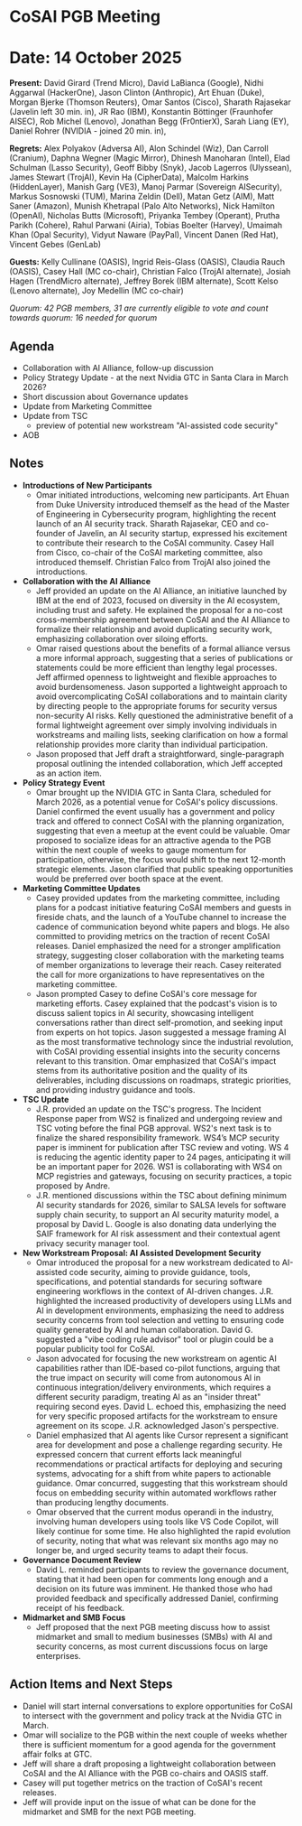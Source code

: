 # CoSAI PGB Meeting 

# Date: 14 October 2025

**Present:** David Girard (Trend Micro), David LaBianca (Google), Nidhi Aggarwal (HackerOne), Jason Clinton (Anthropic), Art Ehuan (Duke), Morgan Bjerke (Thomson Reuters), Omar Santos (Cisco), Sharath Rajasekar (Javelin left 30 min. in), JR Rao (IBM), Konstantin Böttinger (Fraunhofer AISEC), Rob Michel (Lenovo), Jonathan Begg (Fr0ntierX), Sarah Liang (EY), Daniel Rohrer (NVIDIA \- joined 20 min. in),

**Regrets:** Alex Polyakov (Adversa AI), Alon Schindel (Wiz), Dan Carroll (Cranium), Daphna Wegner (Magic Mirror), Dhinesh Manoharan (Intel), Elad Schulman (Lasso Security), Geoff Bibby (Snyk), Jacob Lagerros (Ulyssean), James Stewart (TrojAI), Kevin Ha (CipherData), Malcolm Harkins (HiddenLayer), Manish Garg (VE3), Manoj Parmar (Sovereign AISecurity), Markus Sosnowski (TUM), Marina Zeldin (Dell), Matan Getz (AIM), Matt Saner (Amazon), Munish Khetrapal (Palo Alto Networks), Nick Hamilton (OpenAI), Nicholas Butts (Microsoft), Priyanka Tembey (Operant), Prutha Parikh (Cohere), Rahul Parwani (Airia), Tobias Boelter (Harvey), Umaimah Khan (Opal Security), Vidyut Naware (PayPal), Vincent Danen (Red Hat), Vincent Gebes (GenLab)

**Guests:** Kelly Cullinane (OASIS), Ingrid Reis-Glass (OASIS), Claudia Rauch (OASIS), Casey Hall (MC co-chair), Christian Falco (TrojAI alternate), Josiah Hagen (TrendMicro alternate), Jeffrey Borek (IBM alternate), Scott Kelso (Lenovo alternate), Joy Medellin (MC co-chair)

*Quorum: 42 PGB members, 31 are currently eligible to vote and count towards quorum: 16 needed for quorum*

## Agenda

* Collaboration with AI Alliance, follow-up discussion  
* Policy Strategy Update \- at the next Nvidia GTC in Santa Clara in March 2026?  
* Short discussion about Governance updates  
* Update from Marketing Committee  
* Update from TSC  
  * preview of potential new workstream "AI-assisted code security"  
* AOB

## Notes

* **Introductions of New Participants**  
  * Omar initiated introductions, welcoming new participants. Art Ehuan from Duke University introduced themself as the head of the Master of Engineering in Cybersecurity program, highlighting the recent launch of an AI security track. Sharath Rajasekar, CEO and co-founder of Javelin, an AI security startup, expressed his excitement to contribute their research to the CoSAI community. Casey Hall from Cisco, co-chair of the CoSAI marketing committee, also introduced themself. Christian Falco from TrojAI also joined the introductions.  
* **Collaboration with the AI Alliance**  
  * Jeff provided an update on the AI Alliance, an initiative launched by IBM at the end of 2023, focused on diversity in the AI ecosystem, including trust and safety. He explained the proposal for a no-cost cross-membership agreement between CoSAI and the AI Alliance to formalize their relationship and avoid duplicating security work, emphasizing collaboration over siloing efforts.   
  * Omar raised questions about the benefits of a formal alliance versus a more informal approach, suggesting that a series of publications or statements could be more efficient than lengthy legal processes. Jeff affirmed openness to lightweight and flexible approaches to avoid burdensomeness. Jason supported a lightweight approach to avoid overcomplicating CoSAI collaborations and to maintain clarity by directing people to the appropriate forums for security versus non-security AI risks. Kelly questioned the administrative benefit of a formal lightweight agreement over simply involving individuals in workstreams and mailing lists, seeking clarification on how a formal relationship provides more clarity than individual participation.  
  * Jason proposed that Jeff draft a straightforward, single-paragraph proposal outlining the intended collaboration, which Jeff accepted as an action item.  
* **Policy Strategy Event**  
  * Omar brought up the NVIDIA GTC in Santa Clara, scheduled for March 2026, as a potential venue for CoSAI's policy discussions. Daniel confirmed the event usually has a government and policy track and offered to connect CoSAI with the planning organization, suggesting that even a meetup at the event could be valuable. Omar proposed to socialize ideas for an attractive agenda to the PGB within the next couple of weeks to gauge momentum for participation, otherwise, the focus would shift to the next 12-month strategic elements. Jason clarified that public speaking opportunities would be preferred over booth space at the event.  
* **Marketing Committee Updates**  
  * Casey provided updates from the marketing committee, including plans for a podcast initiative featuring CoSAI members and guests in fireside chats, and the launch of a YouTube channel to increase the cadence of communication beyond white papers and blogs. He also committed to providing metrics on the traction of recent CoSAI releases. Daniel emphasized the need for a stronger amplification strategy, suggesting closer collaboration with the marketing teams of member organizations to leverage their reach. Casey reiterated the call for more organizations to have representatives on the marketing committee.  
  * Jason prompted Casey to define CoSAI's core message for marketing efforts. Casey explained that the podcast's vision is to discuss salient topics in AI security, showcasing intelligent conversations rather than direct self-promotion, and seeking input from experts on hot topics. Jason suggested a message framing AI as the most transformative technology since the industrial revolution, with CoSAI providing essential insights into the security concerns relevant to this transition. Omar emphasized that CoSAI's impact stems from its authoritative position and the quality of its deliverables, including discussions on roadmaps, strategic priorities, and providing industry guidance and tools.  
* **TSC Update**  
  * J.R. provided an update on the TSC's progress. The Incident Response paper from WS2 is finalized and undergoing review and TSC voting before the final PGB approval. WS2's next task is to finalize the shared responsibility framework. WS4’s MCP security paper is imminent for publication after TSC review and voting. WS 4 is reducing the agentic identity paper to 24 pages, anticipating it will be an important paper for 2026\. WS1 is collaborating with WS4 on MCP registries and gateways, focusing on security practices, a topic proposed by Andre.  
  * J.R. mentioned discussions within the TSC about defining minimum AI security standards for 2026, similar to SALSA levels for software supply chain security, to support an AI security maturity model, a proposal by David L. Google is also donating data underlying the SAIF framework for AI risk assessment and their contextual agent privacy security manager tool.  
* **New Workstream Proposal: AI Assisted Development Security**   
  * Omar introduced the proposal for a new workstream dedicated to AI-assisted code security, aiming to provide guidance, tools, specifications, and potential standards for securing software engineering workflows in the context of AI-driven changes. J.R. highlighted the increased productivity of developers using LLMs and AI in development environments, emphasizing the need to address security concerns from tool selection and vetting to ensuring code quality generated by AI and human collaboration. David G. suggested a "vibe coding rule advisor" tool or plugin could be a popular publicity tool for CoSAI.  
  * Jason advocated for focusing the new workstream on agentic AI capabilities rather than IDE-based co-pilot functions, arguing that the true impact on security will come from autonomous AI in continuous integration/delivery environments, which requires a different security paradigm, treating AI as an "insider threat" requiring second eyes. David L. echoed this, emphasizing the need for very specific proposed artifacts for the workstream to ensure agreement on its scope. J.R. acknowledged Jason's perspective.  
  * Daniel emphasized that AI agents like Cursor represent a significant area for development and pose a challenge regarding security. He expressed concern that current efforts lack meaningful recommendations or practical artifacts for deploying and securing systems, advocating for a shift from white papers to actionable guidance. Omar concurred, suggesting that this workstream should focus on embedding security within automated workflows rather than producing lengthy documents.  
  * Omar observed that the current modus operandi in the industry, involving human developers using tools like VS Code Copilot, will likely continue for some time. He also highlighted the rapid evolution of security, noting that what was relevant six months ago may no longer be, and urged security teams to adapt their focus.  
* **Governance Document Review**
  * David L. reminded participants to review the governance document, stating that it had been open for comments long enough and a decision on its future was imminent. He thanked those who had provided feedback and specifically addressed Daniel, confirming receipt of his feedback.  
* **Midmarket and SMB Focus**  
  * Jeff proposed that the next PGB meeting discuss how to assist midmarket and small to medium businesses (SMBs) with AI and security concerns, as most current discussions focus on large enterprises. 

## Action Items and Next Steps

* Daniel will start internal conversations to explore opportunities for CoSAI to intersect with the government and policy track at the Nvidia GTC in March.  
* Omar will socialize to the PGB within the next couple of weeks whether there is sufficient momentum for a good agenda for the government affair folks at GTC.  
* Jeff will share a draft proposing a lightweight collaboration between CoSAI and the AI Alliance with the PGB co-chairs and OASIS staff.  
* Casey will put together metrics on the traction of CoSAI's recent releases.  
* Jeff will provide input on the issue of what can be done for the midmarket and SMB for the next PGB meeting.

